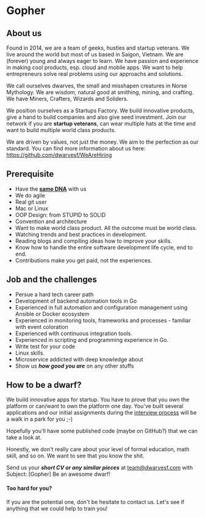 # Gopher

## About us

Found in 2014, we are a team of geeks, hustles and startup veterans. We live around the world but most of us based in Saigon, Vietnam. We are (forever) young and always eager to learn. We have passion and experience in making cool products, esp. cloud and mobile apps. We want to help entrepreneurs solve real problems using our approachs and solutions.

We call ourselves dwarves, the small and misshapen creatures in Norse Mythology. We are wisdom, natural good at smithing, mining, and crafting. We have Miners, Crafters, Wizards and Soliders.

We position ourselves as a Startups Factory. We build innovative products, give a hand to build companies and also give seed investment. Join our network if you are **startup veterans**, can wear multiple hats at the time and want to build multiple world class products.

We are driven by values, not just the money. We aim to the perfection as our standard. You can find more information about us here: https://github.com/dwarvesf/WeAreHiring

## Prerequisite

- Have the [**same DNA**](https://github.com/dwarvesf/WeAreHiring/blob/master/README.md#our-core-values) with us
- We do agile
- Real git user
- Mac or Linux
- OOP Design: from STUPID to SOLID
- Convention and architecture
- Want to make world class product. All the outcome must be world class.
- Watching trends and best practices in development.
- Reading blogs and compiling ideas how to improve your skills.
- Know how to handle the entire software development life cycle, end to end.
- Contributions make you get paid, not the experiences.

## Job and the challenges

- Persue a hard tech career path
- Development of backend automation tools in Go
- Experienced in full automation and configuration management using Ansible or Docker ecosystem
- Experienced in monitoring tools, frameworks and processes - familiar with event coloration
- Experienced with continuous integration tools.
- Experienced in scripting and programming experience in Go.
- Write test for your code
- Linux skills.
- Microservice addicted with deep knowledge about
- Show us **_how good you are_** on any other stuffs

## How to be a dwarf?

We build innovative apps for startup. You have to prove that you own the platform or can/want to own the platform one day. You've built several applications and our initial assignments during the [interview process](https://github.com/dwarvesf/WeAreHiring#hiring-process) will be a walk in a park for you ;-)

Hopefully you'll have some published code (maybe on GitHub?) that we can take a look at.

Honestly, we don't really care about your level of formal education, math skill, and so on. We want to see that you know the shit.

Send us your _**short CV or any similar pieces**_ at team@dwarvesf.com with Subject: [Gopher] Be an awesome dwarf!

#### Too hard for you?
If you are the potential one, don't be hesitate to contact us. Let's see if anything that we could help to train you!

